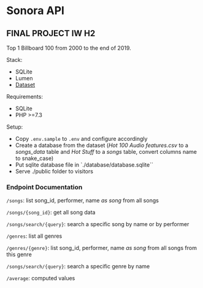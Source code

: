 # Sonora API

## FINAL PROJECT IW H2

Top 1 Billboard 100 from 2000 to the end of 2019.

Stack:

- SQLite
- Lumen
- [Dataset](https://data.world/kcmillersean/billboard-hot-100-1958-2017)

Requirements:

- SQLite
- PHP >=7.3

Setup:

- Copy `.env.sample` to `.env` and configure accordingly
- Create a database from the dataset (*Hot 100 Audio features.csv* to a *songs_data* table and *Hot Stuff* to a *songs* table, convert columns name to snake_case)
- Put sqlite database file in `./database/database.sqlite``
- Serve ./public folder to visitors

### Endpoint Documentation

`/songs`: list song_id, performer, name *as song* from all songs

`/songs/{song_id}`: get all song data

`/songs/search/{query}`: search a specific song by name or by performer

`/genres`: list all genres

`/genres/{genre}`: list song_id, performer, name *as song* from all songs from this genre

`/songs/search/{query}`: search a specific genre by name

`/average`: computed values